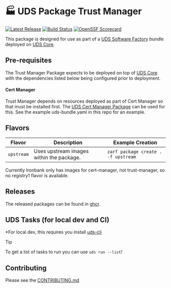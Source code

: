 # 🏭 UDS Package Trust Manager

[![Latest Release](https://img.shields.io/github/v/release/defenseunicorns/uds-package-trust-manager)](https://github.com/defenseunicorns/uds-package-trust-manager/releases)
[![Build Status](https://img.shields.io/github/actions/workflow/status/defenseunicorns/uds-package-trust-manager/tag-and-release.yaml)](https://github.com/defenseunicorns/uds-package-trust-manager/actions/workflows/tag-and-release.yaml)
[![OpenSSF Scorecard](https://api.securityscorecards.dev/projects/github.com/defenseunicorns/uds-package-trust-manager/badge)](https://api.securityscorecards.dev/projects/github.com/defenseunicorns/uds-package-trust-manager)

This package is designed for use as part of a [UDS Software Factory](https://github.com/defenseunicorns/uds-software-factory) bundle deployed on [UDS Core](https://github.com/defenseunicorns/uds-core).

## Pre-requisites

The Trust Manager Package expects to be deployed on top of [UDS Core](https://github.com/defenseunicorns/uds-core) with the dependencies listed below being configured prior to deployment.

#### Cert Manager

Trust Manager depends on resources deployed as part of Cert Manager so that must be installed first. The [UDS Cert Manager Package](https://github.com/defenseunicorns/uds-package-cert-manager) can be used for this. See the example uds-bundle.yaml in this repo for an example.

## Flavors

| Flavor | Description | Example Creation |
| ------ | ----------- | ---------------- |
| `upstream` | Uses upstream images within the package. | `zarf package create . -f upstream` |

Currently Ironbank only has images for cert-manager, not trust-manager, so no registry1 flavor is available.

## Releases

The released packages can be found in [ghcr](https://github.com/defenseunicorns/uds-package-trust-manager/pkgs/container/packages%2Fuds%2Ftrust-manager).

## UDS Tasks (for local dev and CI)

*For local dev, this requires you install [uds-cli](https://github.com/defenseunicorns/uds-cli?tab=readme-ov-file#install)

> [!TIP]
> To get a list of tasks to run you can use `uds run --list`!

## Contributing

Please see the [CONTRIBUTING.md](./CONTRIBUTING.md)
